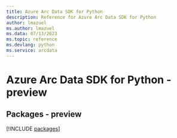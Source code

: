 ```yaml
---
title: Azure Arc Data SDK for Python
description: Reference for Azure Arc Data SDK for Python
author: lmazuel
ms.author: lmazuel
ms.data: 07/13/2023
ms.topic: reference
ms.devlang: python
ms.service: arcdata
---
```

# Azure Arc Data SDK for Python - preview
## Packages - preview
[!INCLUDE [packages](arc-data-index.md)]